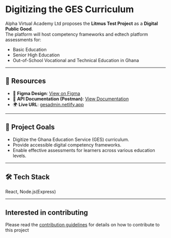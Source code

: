 # Digitizing the GES Curriculum

Alpha Virtual Academy Ltd proposes the **Litmus Test Project** as a **Digital Public Good**.  
The platform will host competency frameworks and edtech platform assessments for:

- Basic Education  
- Senior High Education  
- Out-of-School Vocational and Technical Education in Ghana  

---

## 📌 Resources

- 🎨 **Figma Design**: [View on Figma](https://www.figma.com/design/f6ysqYxUe3PWsDMGKWDtDQ/Digitizing-the-GES-Curriculum-Figma?node-id=0-1&p=f)  
- 📖 **API Documentation (Postman)**: [View Documentation](https://documenter.getpostman.com/view/38771442/2sAY5191F6)  
- 🌍 **Live URL**: [gesadmin.netlify.app](https://gesadmin.netlify.app/)  

---

## 🚀 Project Goals
- Digitize the Ghana Education Service (GES) curriculum.  
- Provide accessible digital competency frameworks.  
- Enable effective assessments for learners across various education levels.  

---

## 🛠️ Tech Stack
React, Node.js(Express) 

---

## Interested in contributing
Please read the [contribution guidelines](https://github.com/mestafrica/DigiCurriculum/blob/main/contributing.md) for details on how to contribute to this project
